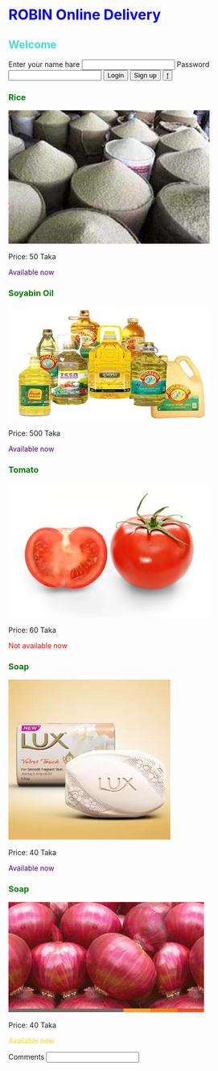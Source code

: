 <link rel="stylesheet" href='css/bootstrap.css'>
<style>
h1{
  color:blue;
}
h2{
  color:turquoise;
}
#lr{
  color:gold;
}
.av{
  color:indigo;
}
.nav{
  color:red;
}
</style>
<h1>ROBIN Online Delivery</h1>
<style>
h3{
  color:green;
}
</style>
<h2>Welcome</h2>
Enter your name hare
<input>
Password
<input type="password">
<button>Login</button>
<button class='btn btn-success'>Sign up</button>
<button type="button" class="btn btn-outline-info"><a href='https://www.facebook.com'>f</a></button>
<div><p><h3>Rice</h3><P>
  <img src='Images/Rice.jpg'/>
  <p>Price: 50 Taka<p>
  <p class='av'>Available now<p></div>
<div><p><h3>Soyabin Oil</h3><p>
  <img src='Images/Soyabin Oil.jpg'/>
  <p>Price: 500 Taka<p>
  <p class='av'>Available now<p></div>
<div>
  <h3>Tomato</h3>
  <img src='Images/Tomato.jpg'/>
  <p>Price: 60 Taka<p>
  <p class='nav'>Not available now<p>
</div>
<div>
  <h3>Soap</h3>
  <img src='Images/Soap.jpg'/>
  <p>Price: 40 Taka<p>
  <p class='av'>Available now<p>
</div>
<div>
  <h3>Soap</h3>
  <img src='Images/Onion.jpg'/>
  <p>Price: 40 Taka<p>
  <p id='lr' class='av'>Available now<p>
</div>
<p/>
Comments
<input>
